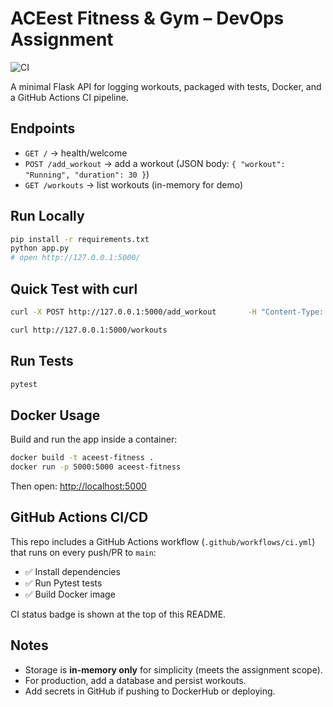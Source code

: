 # ACEest Fitness & Gym – DevOps Assignment

![CI](https://github.com/TheHMK/Assignment1-2024tm93073-Introduction-to-DEVOPS-/actions/workflows/ci.yml/badge.svg)

A minimal Flask API for logging workouts, packaged with tests, Docker, and a GitHub Actions CI pipeline.

## Endpoints
- `GET /` → health/welcome
- `POST /add_workout` → add a workout (JSON body: `{ "workout": "Running", "duration": 30 }`)
- `GET /workouts` → list workouts (in-memory for demo)

## Run Locally
```bash
pip install -r requirements.txt
python app.py
# open http://127.0.0.1:5000/
```

## Quick Test with curl
```bash
curl -X POST http://127.0.0.1:5000/add_workout       -H "Content-Type: application/json"       -d '{ "workout": "Running", "duration": 30 }'

curl http://127.0.0.1:5000/workouts
```

## Run Tests
```bash
pytest
```

## Docker Usage
Build and run the app inside a container:

```bash
docker build -t aceest-fitness .
docker run -p 5000:5000 aceest-fitness
```

Then open: [http://localhost:5000](http://localhost:5000)

## GitHub Actions CI/CD
This repo includes a GitHub Actions workflow (`.github/workflows/ci.yml`) that runs on every push/PR to `main`:
- ✅ Install dependencies
- ✅ Run Pytest tests
- ✅ Build Docker image

CI status badge is shown at the top of this README.

## Notes
- Storage is **in-memory only** for simplicity (meets the assignment scope).
- For production, add a database and persist workouts.
- Add secrets in GitHub if pushing to DockerHub or deploying.
